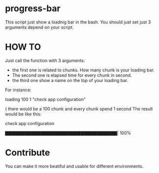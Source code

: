 # progress-bar

This script just show a loadnig bar in the bash.
You should just set just 3 arguments depend on your script.


# HOW TO
Just call the function with 3 arguments:
  - the first one is related to chunks. How many chunk is your loading bar.
  - The second one is elapsed time for every chunk in second.
  - the third one show a name on the top of your loading bar.

For instance:

loading 100 1 "check app configuration"

( there would be a 100 chunk and every chunk spend 1 second
The result would be like this:

check app configuration

▇▇▇▇▇▇▇▇▇▇▇▇▇▇▇▇▇▇▇▇▇▇▇▇▇▇▇▇▇▇▇▇▇▇| 100%


# Contribute
You can make it more beatiful and usable for different environments.





